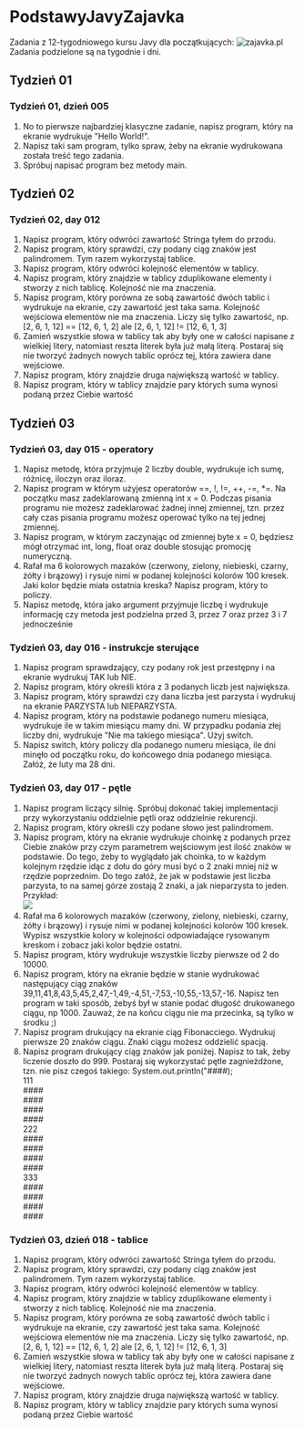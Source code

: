 # PodstawyJavyZajavka
Zadania z 12-tygodniowego kursu Javy dla początkujących: ![zajavka.pl](http://zajavka.pl)
Zadania podzielone są na tygodnie i dni.

## Tydzień 01
### Tydzień 01, dzień 005
1. No to pierwsze najbardziej klasyczne zadanie, napisz program, który na ekranie wydrukuje "Hello World!".
2. Napisz taki sam program, tylko spraw, żeby na ekranie wydrukowana została treść tego zadania.
3. Spróbuj napisać program bez metody main.

## Tydzień 02
### Tydzień 02, day 012
1. Napisz program, który odwróci zawartość Stringa tyłem do przodu.
2. Napisz program, który sprawdzi, czy podany ciąg znaków jest palindromem. Tym razem wykorzystaj tablice.
3. Napisz program, który odwróci kolejność elementów w tablicy.
4. Napisz program, który znajdzie w tablicy zduplikowane elementy i stworzy z nich tablicę. Kolejność nie ma znaczenia.
5. Napisz program, który porówna ze sobą zawartość dwóch tablic i wydrukuje na ekranie, czy zawartość jest taka sama. Kolejność wejściowa elementów nie ma znaczenia. Liczy się tylko zawartość, np. [2, 6, 1, 12] == [12, 6, 1, 2] ale [2, 6, 1, 12] != [12, 6, 1, 3]
6. Zamień wszystkie słowa w tablicy tak aby były one w całości napisane z wielkiej litery, natomiast reszta literek była już małą literą. Postaraj się nie tworzyć żadnych
nowych tablic oprócz tej, która zawiera dane wejściowe.
7. Napisz program, który znajdzie druga największą wartość w tablicy.
8. Napisz program, który w tablicy znajdzie pary których suma wynosi podaną przez Ciebie wartość

## Tydzień 03
### Tydzień 03, day 015 - operatory
1. Napisz metodę, która przyjmuje 2 liczby double, wydrukuje ich sumę, różnicę, iloczyn oraz iloraz.
2. Napisz program w którym użyjesz operatorów ==, !, !=, ++, -=, *=. Na początku masz zadeklarowaną zmienną int x = 0. Podczas pisania programu nie możesz zadeklarować żadnej innej zmiennej, tzn. przez cały czas pisania programu możesz operować tylko na tej jednej zmiennej.
3. Napisz program, w którym zaczynając od zmiennej byte x = 0, będziesz mógł otrzymać int, long, float oraz double stosując promocję numeryczną.
4. Rafał ma 6 kolorowych mazaków (czerwony, zielony, niebieski, czarny, żółty i brązowy) i rysuje nimi w podanej kolejności kolorów 100 kresek. Jaki kolor będzie miała ostatnia kreska? Napisz program, który to policzy.
5. Napisz metodę, która jako argument przyjmuje liczbę i wydrukuje informację czy metoda jest podzielna przed 3, przez 7 oraz przez 3 i 7 jednocześnie

### Tydzień 03, day 016 - instrukcje sterujące
1. Napisz program sprawdzający, czy podany rok jest przestępny i na ekranie wydrukuj TAK lub NIE.
2. Napisz program, który określi która z 3 podanych liczb jest największa.
3. Napisz program, który sprawdzi czy dana liczba jest parzysta i wydrukuj na ekranie PARZYSTA lub NIEPARZYSTA.
4. Napisz program, który na podstawie podanego numeru miesiąca, wydrukuje ile w takim miesiącu mamy dni. W przypadku podania złej liczby dni, wydrukuje "Nie ma takiego miesiąca". Użyj switch.
5. Napisz switch, który policzy dla podanego numeru miesiąca, ile dni minęło od początku roku, do końcowego dnia podanego miesiąca. Załóż, że luty ma 28 dni.

### Tydzień 03, day 017 - pętle
1. Napisz program liczący silnię. Spróbuj dokonać takiej implementacji przy wykorzystaniu oddzielnie pętli oraz oddzielnie rekurencji.
2. Napisz program, który określi czy podane słowo jest palindromem.
3. Napisz program, który na ekranie wydrukuje choinkę z podanych przez Ciebie znaków przy czym parametrem wejściowym jest ilość znaków w podstawie. Do tego, żeby to wyglądało jak choinka, to w każdym kolejnym rzędzie idąc z dołu do góry musi być o 2 znaki mniej niż w rzędzie poprzednim. Do tego załóż, że jak w podstawie jest liczba parzysta, to na samej górze zostają 2 znaki, a jak nieparzysta to jeden. Przykład:<br/>
![](https://github.com/jullivane/LearningJavaWithZajavka/blob/main/img/task_w03_d10_e03_tree_from_hashes_small.PNG)
4. Rafał ma 6 kolorowych mazaków (czerwony, zielony, niebieski, czarny, żółty i brązowy) i rysuje nimi w podanej kolejności kolorów 100 kresek. Wypisz wszystkie kolory w kolejności odpowiadające rysowanym kreskom i zobacz jaki kolor będzie ostatni.
5. Napisz program, który wydrukuje wszystkie liczby pierwsze od 2 do 10000.
6. Napisz program, który na ekranie będzie w stanie wydrukować następujący ciąg znaków 39,11,41,8,43,5,45,2,47,-1,49,-4,51,-7,53,-10,55,-13,57,-16. Napisz ten program
w taki sposób, żebyś był w stanie podać długość drukowanego ciągu, np 1000. Zauważ, że na końcu ciągu nie ma przecinka, są tylko w środku ;)
7. Napisz program drukujący na ekranie ciąg Fibonacciego. Wydrukuj pierwsze 20 znaków ciągu. Znaki ciągu możesz oddzielić spacją.
8. Napisz program drukujący ciąg znaków jak poniżej. Napisz to tak, żeby liczenie doszło do 999. Postaraj się wykorzystać pętle zagnieżdżone, tzn. nie pisz czegoś takiego: System.out.println("####);<br/>111<br/>\####<br/>\####<br/>\####<br/>\####<br/>222<br/>\####<br/>\####<br/>\####<br/>\####<br/>333<br/>\####<br/>\####<br/>\####<br/>\####

### Tydzień 03, dzień 018 - tablice
1. Napisz program, który odwróci zawartość Stringa tyłem do przodu.
2. Napisz program, który sprawdzi, czy podany ciąg znaków jest palindromem. Tym razem wykorzystaj tablice.
3. Napisz program, który odwróci kolejność elementów w tablicy.
4. Napisz program, który znajdzie w tablicy zduplikowane elementy i stworzy z nich tablicę. Kolejność nie ma znaczenia.
5. Napisz program, który porówna ze sobą zawartość dwóch tablic i wydrukuje na ekranie, czy zawartość jest taka sama. Kolejność wejściowa elementów nie ma
znaczenia. Liczy się tylko zawartość, np. [2, 6, 1, 12] == [12, 6, 1, 2] ale [2, 6, 1, 12] != [12, 6, 1, 3]
6. Zamień wszystkie słowa w tablicy tak aby były one w całości napisane z wielkiej litery, natomiast reszta literek była już małą literą. Postaraj się nie tworzyć żadnych nowych tablic oprócz tej, która zawiera dane wejściowe.
7. Napisz program, który znajdzie druga największą wartość w tablicy.
8. Napisz program, który w tablicy znajdzie pary których suma wynosi podaną przez Ciebie wartość
